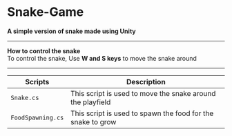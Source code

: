 # Snake-Game

**A simple version of snake made using Unity**

----

**How to control the snake**\
To control the snake, Use **W and S keys** to move the snake around

----

| Scripts | Description |
|-----|-----|
|`Snake.cs`| This script is used to move the snake around the playfield |
|`FoodSpawning.cs`| This script is used to spawn the food for the snake to grow |
